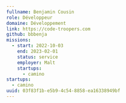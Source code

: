 ```yaml
---
fullname: Benjamin Cousin
role: Développeur
domaine: Développement
link: https://code-troopers.com
github: bbbenja
missions:
  - start: 2022-10-03
    end: 2023-02-01
    status: service
    employer: Malt
    startups:
      - camino
startups:
  - camino
uuid: 03f83f1b-e5b9-4c54-8858-ea16338949bf
---
```

